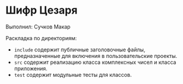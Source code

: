 # Шифр Цезаря

Выполнил: Сучков Макар

Раскладка по директориям:

  <!--- `application` содержит реализацию консольного приложения, используещего класс. -->
  - `include` содержит публичные заголовочные файлы, предназначенные для включения в пользовательские проекты.
  - `src` содержит реализацию класса комплексных чисел и класса приложения.
  - `test` содержит модульные тесты для классов.

<!-- - `docs` содержит документацию на класс. -->

